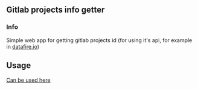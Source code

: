 ## Gitlab projects info getter

### Info

Simple web app for getting gitlab projects id (for using it's api, for example in [datafire.io](//datafire.io))


## Usage

[Can be used here](https://lgg-archive.github.io/gitlab-projects-info-getter/)

